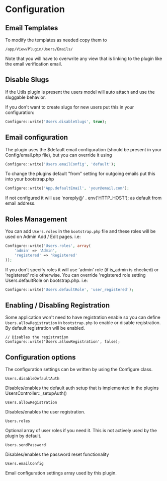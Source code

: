 Configuration
=============

Email Templates
---------------

To modify the templates as needed copy them to

```
/app/View/Plugin/Users/Emails/
```

Note that you will have to overwrite any view that is linking to the plugin like the email verification email.

Disable Slugs
-------------

If the Utils plugin is present the users model will auto attach and use the sluggable behavior.

If you don't want to create slugs for new users put this in your configuration:

```php
Configure::write('Users.disableSlugs', true);
```

Email configuration
-------------------

The plugin uses the $default email configuration (should be present in your Config/email.php file), but you can override it using

```php
Configure::write('Users.emailConfig', 'default');
```

To change the plugins default "from" setting for outgoing emails put this into your bootstrap.php

```php
Configure::write('App.defaultEmail', 'your@email.com');
```

If not configured it will use 'noreply@' . env('HTTP_HOST'); as default from email address.

Roles Management
----------------

You can add ```Users.roles``` in the ```bootstrap.php``` file and these roles will be used on Admin Add / Edit pages. i.e:

```php
Configure::write('Users.roles', array(
	'admin' => 'Admin',
	'registered' => 'Registered'
));
```

If you don't specify roles it will use 'admin' role (if is_admin is checked) or 'registered' role otherwise. You can override 'registered role setting Users.defaultRole on bootstrap.php. i.e:

```php
Configure::write('Users.defaultRole', 'user_registered');
```

Enabling / Disabling Registration
---------------------------------

Some application won't need to have registration enable so you can define ```Users.allowRegistration``` in ```bootstrap.php``` to enable or disable registration. By default registration will be enabled.

```
// Disables the registration
Configure::write('Users.allowRegistration', false);
```

Configuration options
---------------------

The configuration settings can be written by using the Configure class.

```
Users.disableDefaultAuth
```

Disables/enables the default auth setup that is implemented in the plugins UsersController::_setupAuth()

```
Users.allowRegistration
```

Disables/enables the user registration.

```
Users.roles
```

Optional array of user roles if you need it. This is not actively used by the plugin by default.

```
Users.sendPassword
```

Disables/enables the password reset functionality

```
Users.emailConfig
```

Email configuration settings array used by this plugin.
